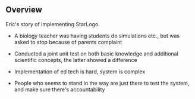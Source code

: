 ## Overview

Eric's story of implementing StarLogo.

- A biology teacher was having students do simulations etc., but was asked to
  stop because of parents complaint

- Conducted a joint unit test on both basic knowledge and additional scientific
  concepts, the latter showed a difference

- Implementation of ed tech is hard, system is complex

- People who seems to stand in the way are just there to test the system, and
  make sure there's accountability


